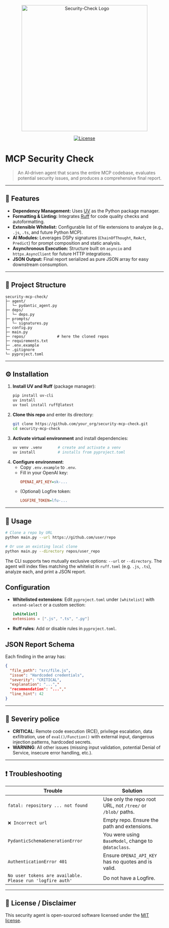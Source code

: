 <p align="center"><a href="https://minte.app/es" target="_blank"><img src="http://www.w3.org/2000/svg" width="400" alt="Security-Check Logo"></a></p>

<p align="center">
<a href="https://opensource.org/license/MIT"><img src="https://img.shields.io/packagist/l/laravel/framework" alt="License"></a>
</p>

# MCP Security Check

> An AI‑driven agent that scans the entire MCP codebase, evaluates potential security issues, and produces a comprehensive final report.
---

## 🎯 Features

- **Dependency Management:** Uses [UV](https://docs.astral.sh/uv/guides/install-python/) as the Python package manager.
- **Formatting & Linting:** Integrates [Ruff](https://github.com/astral-sh/ruff) for code quality checks and autoformatting.
- **Extensible Whitelist:** Configurable list of file extensions to analyze (e.g., `.js`, `.ts`, and future Python MCP).
- **AI Modules:** Leverages DSPy signatures (`ChainOfThought`, `ReAct`, `Predict`) for prompt composition and static analysis.
- **Asynchronous Execution:** Structure built on `asyncio` and `httpx.AsyncClient` for future HTTP integrations.
- **JSON Output:** Final report serialized as pure JSON array for easy downstream consumption.

---

## 📂 Project Structure

```
security-mcp-check/
├─ agent/
│  └─ pydantic_agent.py
├─ deps/
│  └─ deps.py
├─ prompts/
│  └─ signatures.py
├─ config.py
├─ main.py
├─ repos/              # here the cloned repos
├─ requirements.txt
├─ .env.example
└─ .gitignore
└─ pyproject.toml
```
---

## ⚙️ Installation

1. **Install UV and Ruff** (package manager):
   ```bash
   pip install uv-cli
   uv install
   uv tool install ruff@latest
   ```
2. **Clone this repo** and enter its directory:
   ```bash
   git clone https://github.com/your_org/security-mcp-check.git
   cd security-mcp-check
   ```
3. **Activate virtual environment** and install dependencies:
   ```bash
   uv venv .venv       # create and activate a venv
   uv install          # installs from pyproject.toml
   ```
4. **Configure environment**:
   - Copy `.env.example` to `.env`.
   - Fill in your OpenAI key:
     ```ini
     OPENAI_API_KEY=sk-...
     ```
   - (Optional) Logfire token:
     ```ini
     LOGFIRE_TOKEN=lfu-...
     ```
---
## 🚀 Usage
```bash
# Clone a repo by URL
python main.py --url https://github.com/user/repo

# Or use an existing local clone
python main.py --directory repos/user_repo
```

The CLI supports two mutually exclusive options: `--url` or `--directory`. The agent will index files matching the whitelist in `ruff.toml` (e.g. `.js`, `.ts`), analyze each, and print a JSON report.

## Configuration
- **Whitelisted extensions**: Edit `pyproject.toml` under `[whitelist]` with `extend-select` or a custom section:
  ```toml
  [whitelist]
  extensions = [".js", ".ts", ".py"]  
  ```
- **Ruff rules**: Add or disable rules in `pyproject.toml`.

## JSON Report Schema
Each finding in the array has:
```json
{
  "file_path": "src/file.js",
  "issue": "Hardcoded credentials",
  "severity": "CRITICAL",
  "explanation": "...","
  "recommendation": "...","
  "line_hint": 42
}
```
---

## 🔐 Severiry police
- **CRITICAL**: Remote code execution (RCE), privilege escalation, data exfiltration, use of `eval()/Function()` with external input, dangerous injection patterns, hardcoded secrets.
- **WARNING**: All other issues (missing input validation, potential Denial of Service, insecure error handling, etc.).

---

## ❗ Troubleshooting

| Trouble                                                                          | Solution                                                        |
| -------------------------------------------------------------------------------- | ---------------------------------------------------------------|
| `fatal: repository ... not found`                                                | Use only the repo root URL, not `/tree/` or `/blob/` paths.    |
| `❌ Incorrect url`                                                               | Empty repo. Ensure the path and extensions.                    |
| `PydanticSchemaGenerationError`                                                  | You were using `BaseModel`, change to `@dataclass`.            |
| `AuthenticationError 401`                                                        | Ensure `OPENAI_API_KEY` has no quotes and is valid.            |
| `No user tokens are available. Please run 'logfire auth'`                        | Do not have a Logfire.                                         |

---

## 📄 License / Disclaimer
This security agent is open-sourced software licensed under the [MIT license](https://opensource.org/licenses/MIT).
